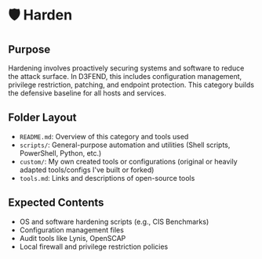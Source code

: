 # 🛡️ Harden

## Purpose

Hardening involves proactively securing systems and software to reduce the attack surface. In D3FEND, this includes configuration management, privilege restriction, patching, and endpoint protection. This category builds the defensive baseline for all hosts and services.

## Folder Layout

- `README.md`: Overview of this category and tools used
- `scripts/`: General-purpose automation and utilities (Shell scripts, PowerShell, Python, etc.)
- `custom/`: My own created tools or configurations (original or heavily adapted tools/configs I've built or forked)
- `tools.md`: Links and descriptions of open-source tools

## Expected Contents

- OS and software hardening scripts (e.g., CIS Benchmarks)
- Configuration management files
- Audit tools like Lynis, OpenSCAP
- Local firewall and privilege restriction policies
